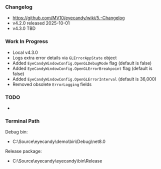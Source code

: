 

### Changelog
* https://github.com/MV10/eyecandy/wiki/5.-Changelog
* v4.2.0 released 2025-10-01
* v4.3.0 TBD


### Work In Progress

* Local v4.3.0
* Logs extra error details via `GLErrorAppState` object
* Added `EyeCandyWindowConfig.OpenGLDebugMode` flag (default is false)
* Added `EyeCandyWindowConfig.OpenGLErrorBreakpoint` flag (default is false)
* Added `EyeCandyWindowConfig.OpenGLErrorInterval` (default is 36,000)
* Removed obsolete `ErrorLogging` fields


### TODO

* 


### Terminal Path

Debug bin:
* C:\Source\eyecandy\demo\bin\Debug\net8.0

Release package:
* C:\Source\eyecandy\eyecandy\bin\Release









